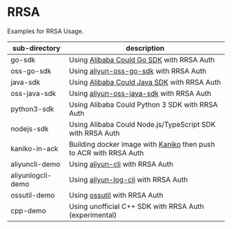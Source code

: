 # RRSA

Examples for RRSA Usage.


| sub-directory     | description                                                                                                         |
|-------------------|---------------------------------------------------------------------------------------------------------------------|
| go-sdk            | Using [Alibaba Could Go SDK](https://github.com/aliyun/alibabacloud-go-sdk) with RRSA Auth                          |
| oss-go-sdk        | Using [aliyun-oss-go-sdk](https://github.com/aliyun/aliyun-oss-go-sdk) with RRSA Auth                               |
| java-sdk          | Using [Alibaba Could Java SDK](https://github.com/aliyun/alibabacloud-java-sdk) with RRSA Auth                                                                     |
| oss-java-sdk      | Using [aliyun-oss-java-sdk](https://github.com/aliyun/aliyun-oss-java-sdk) with RRSA Auth                                                                     |
| python3-sdk       | Using Alibaba Could Python 3 SDK with RRSA Auth                                                                     |
| nodejs-sdk        | Using Alibaba Could Node.js/TypeScript SDK with RRSA Auth                                                           |
| kaniko-in-ack     | Building docker image with [Kaniko](https://github.com/GoogleContainerTools/kaniko) then push to ACR with RRSA Auth |
| aliyuncli-demo    | Using [aliyun-cli](https://github.com/aliyun/aliyun-cli) with RRSA Auth                                             |
| aliyunlogcli-demo | Using [aliyun-log-cli](https://github.com/aliyun/aliyun-log-cli) with RRSA Auth                                     |
| ossutil-demo      | Using [ossutil](https://github.com/aliyun/ossutil) with RRSA Auth                                                   |
| cpp-demo          | Using unofficial C++ SDK with RRSA Auth (experimental)                                                              |

